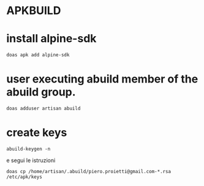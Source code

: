 # APKBUILD

# install alpine-sdk
```
doas apk add alpine-sdk
```
# user executing abuild member of the abuild group.
```
doas adduser artisan abuild
```

# create keys
```
abuild-keygen -n
```

e segui le istruzioni

```
doas cp /home/artisan/.abuild/piero.proietti@gmail.com-*.rsa /etc/apk/keys
```

